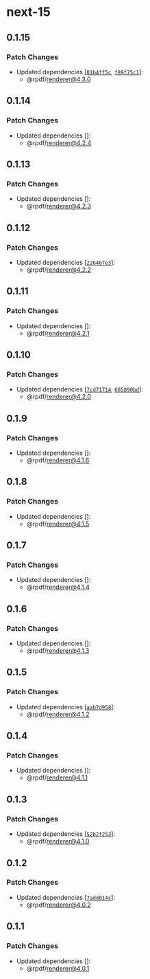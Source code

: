# next-15

## 0.1.15

### Patch Changes

- Updated dependencies [[`01b4ff5c`](https://github.com/diegomura/react-pdf/commit/01b4ff5cb00420dd37c2f28fb95822dd18cdd982), [`f89f75c1`](https://github.com/diegomura/react-pdf/commit/f89f75c1f132ba19b54847c3ac23efec675f8d0a)]:
  - @rpdf/renderer@4.3.0

## 0.1.14

### Patch Changes

- Updated dependencies []:
  - @rpdf/renderer@4.2.4

## 0.1.13

### Patch Changes

- Updated dependencies []:
  - @rpdf/renderer@4.2.3

## 0.1.12

### Patch Changes

- Updated dependencies [[`226467e3`](https://github.com/diegomura/react-pdf/commit/226467e39443d3690b8f8c3298aa8278b43fbfa6)]:
  - @rpdf/renderer@4.2.2

## 0.1.11

### Patch Changes

- Updated dependencies []:
  - @rpdf/renderer@4.2.1

## 0.1.10

### Patch Changes

- Updated dependencies [[`7cd71714`](https://github.com/diegomura/react-pdf/commit/7cd7171472b0f300db56b7805c5f966bf4ced6e2), [`685890bd`](https://github.com/diegomura/react-pdf/commit/685890bd841b7d2480157117fcd3cbb1334f6324)]:
  - @rpdf/renderer@4.2.0

## 0.1.9

### Patch Changes

- Updated dependencies []:
  - @rpdf/renderer@4.1.6

## 0.1.8

### Patch Changes

- Updated dependencies []:
  - @rpdf/renderer@4.1.5

## 0.1.7

### Patch Changes

- Updated dependencies []:
  - @rpdf/renderer@4.1.4

## 0.1.6

### Patch Changes

- Updated dependencies []:
  - @rpdf/renderer@4.1.3

## 0.1.5

### Patch Changes

- Updated dependencies [[`aab7d958`](https://github.com/diegomura/react-pdf/commit/aab7d95870d9073e4acb004aa0cce9cfa19b7f0e)]:
  - @rpdf/renderer@4.1.2

## 0.1.4

### Patch Changes

- Updated dependencies []:
  - @rpdf/renderer@4.1.1

## 0.1.3

### Patch Changes

- Updated dependencies [[`52b2f253`](https://github.com/diegomura/react-pdf/commit/52b2f25349bee0c09399bc2e7e5e89db5e1433fd)]:
  - @rpdf/renderer@4.1.0

## 0.1.2

### Patch Changes

- Updated dependencies [[`7add014c`](https://github.com/diegomura/react-pdf/commit/7add014c6bc9cff649dd1a56fc47214888613b6b)]:
  - @rpdf/renderer@4.0.2

## 0.1.1

### Patch Changes

- Updated dependencies []:
  - @rpdf/renderer@4.0.1
